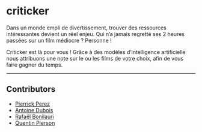 # criticker

Dans un monde empli de divertissement, trouver des ressources intéressantes devient un réel enjeu. Qui n’a jamais regretté ses 2 heures passées sur un film médiocre ? Personne !

Criticker est là pour vous ! Grâce à des modèles d’intelligence artificielle nous attribuons une note sur le ou les films de votre choix, afin de vous faire gagner du temps.

---

## Contributors

- [Pierrick Perez](https://github.com/pperezdev)
- [Antoine Dubois](https://github.com/antdbs)
- [Rafaël Bonilauri](https://github.com/RBonilauri)
- [Quentin Pierson](https://github.com/quentin-pierson)
